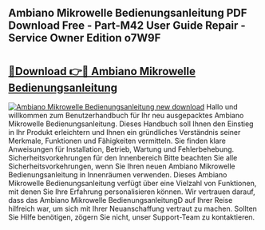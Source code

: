 ## Ambiano Mikrowelle Bedienungsanleitung PDF Download Free - Part-M42 User Guide Repair - Service Owner Edition o7W9F

# <h2><a href="http://df0u6m.blite.top/?on=Ambiano+Mikrowelle+Bedienungsanleitung">🔗Download 👉🔴 Ambiano Mikrowelle Bedienungsanleitung</a></h2>

[![Ambiano Mikrowelle Bedienungsanleitung new download](https://i.imgur.com/lujVjoI.png)](http://df0u6m.blite.top/?on=Ambiano+Mikrowelle+Bedienungsanleitung)
Hallo und willkommen zum Benutzerhandbuch für Ihr neu ausgepacktes Ambiano Mikrowelle Bedienungsanleitung. Dieses Handbuch soll Ihnen den Einstieg in Ihr Produkt erleichtern und Ihnen ein gründliches Verständnis seiner Merkmale, Funktionen und Fähigkeiten vermitteln. Sie finden klare Anweisungen für Installation, Betrieb, Wartung und Fehlerbehebung. Sicherheitsvorkehrungen für den Innenbereich Bitte beachten Sie alle Sicherheitsvorkehrungen, wenn Sie Ihren neuen Ambiano Mikrowelle Bedienungsanleitung in Innenräumen verwenden. Dieses Ambiano Mikrowelle Bedienungsanleitung verfügt über eine Vielzahl von Funktionen, mit denen Sie Ihre Erfahrung personalisieren können. Wir vertrauen darauf, dass das Ambiano Mikrowelle BedienungsanleitungD auf Ihrer Reise hilfreich war, um sich mit Ihrer Neuanschaffung vertraut zu machen. Sollten Sie Hilfe benötigen, zögern Sie nicht, unser Support-Team zu kontaktieren.
